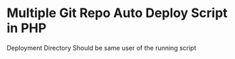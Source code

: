 # Multiple Git Repo Auto Deploy Script in PHP

Deployment Directory Should be same user of the running script